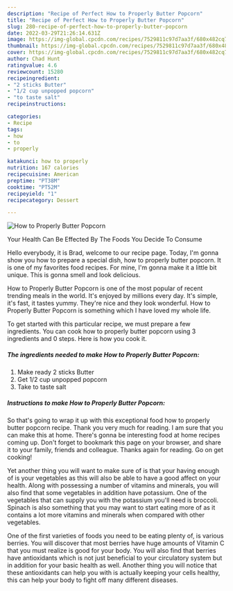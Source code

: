 ```yaml
---
description: "Recipe of Perfect How to Properly Butter Popcorn"
title: "Recipe of Perfect How to Properly Butter Popcorn"
slug: 280-recipe-of-perfect-how-to-properly-butter-popcorn
date: 2022-03-29T21:26:14.631Z
image: https://img-global.cpcdn.com/recipes/7529811c97d7aa3f/680x482cq70/how-to-properly-butter-popcorn-recipe-main-photo.jpg
thumbnail: https://img-global.cpcdn.com/recipes/7529811c97d7aa3f/680x482cq70/how-to-properly-butter-popcorn-recipe-main-photo.jpg
cover: https://img-global.cpcdn.com/recipes/7529811c97d7aa3f/680x482cq70/how-to-properly-butter-popcorn-recipe-main-photo.jpg
author: Chad Hunt
ratingvalue: 4.6
reviewcount: 15280
recipeingredient:
- "2 sticks Butter"
- "1/2 cup unpopped popcorn"
- "to taste salt"
recipeinstructions:

categories:
- Recipe
tags:
- how
- to
- properly

katakunci: how to properly 
nutrition: 167 calories
recipecuisine: American
preptime: "PT38M"
cooktime: "PT52M"
recipeyield: "1"
recipecategory: Dessert

---
```



![How to Properly Butter Popcorn](https://img-global.cpcdn.com/recipes/7529811c97d7aa3f/680x482cq70/how-to-properly-butter-popcorn-recipe-main-photo.jpg)

Your Health Can Be Effected By The Foods You Decide To Consume

Hello everybody, it is Brad, welcome to our recipe page. Today, I'm gonna show you how to prepare a special dish, how to properly butter popcorn. It is one of my favorites food recipes. For mine, I'm gonna make it a little bit unique. This is gonna smell and look delicious.



How to Properly Butter Popcorn is one of the most popular of recent trending meals in the world. It's enjoyed by millions every day. It's simple, it's fast, it tastes yummy. They're nice and they look wonderful. How to Properly Butter Popcorn is something which I have loved my whole life.


To get started with this particular recipe, we must prepare a few ingredients. You can cook how to properly butter popcorn using 3 ingredients and 0 steps. Here is how you cook it.

<!--inarticleads1-->

##### The ingredients needed to make How to Properly Butter Popcorn:

1. Make ready 2 sticks Butter
1. Get 1/2 cup unpopped popcorn
1. Take to taste salt




<!--inarticleads2-->

##### Instructions to make How to Properly Butter Popcorn:





So that's going to wrap it up with this exceptional food how to properly butter popcorn recipe. Thank you very much for reading. I am sure that you can make this at home. There's gonna be interesting food at home recipes coming up. Don't forget to bookmark this page on your browser, and share it to your family, friends and colleague. Thanks again for reading. Go on get cooking!

Yet another thing you will want to make sure of is that your having enough of is your vegetables as this will also be able to have a good affect on your health. Along with possessing a number of vitamins and minerals, you will also find that some vegetables in addition have potassium. One of the vegetables that can supply you with the potassium you'll need is broccoli. Spinach is also something that you may want to start eating more of as it contains a lot more vitamins and minerals when compared with other vegetables.

One of the first varieties of foods you need to be eating plenty of, is various berries. You will discover that most berries have huge amounts of Vitamin C that you must realize is good for your body. You will also find that berries have antioxidants which is not just beneficial to your circulatory system but in addition for your basic health as well. Another thing you will notice that these antioxidants can help you with is actually keeping your cells healthy, this can help your body to fight off many different diseases.
